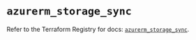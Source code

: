 # `azurerm_storage_sync`

Refer to the Terraform Registry for docs: [`azurerm_storage_sync`](https://registry.terraform.io/providers/hashicorp/azurerm/4.44.0/docs/resources/storage_sync).
